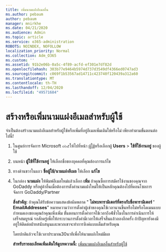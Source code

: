 ```yaml
---
title: เพิ่มนามแฝงอีเมลอื่น
ms.author: pebaum
author: pebaum
manager: mnirkhe
ms.date: 04/21/2020
ms.audience: Admin
ms.topic: article
ms.service: o365-administration
ROBOTS: NOINDEX, NOFOLLOW
localization_priority: Normal
ms.collection: Adm_O365
ms.custom: ''
ms.assetid: 91b2e06b-0a5c-4f89-acfd-ef301e7df82d
ms.openlocfilehash: 303b77e9464b5974d737d3549df4366ed0747ad3
ms.sourcegitcommit: c069f1b53567ad14711c423740f120439a312a60
ms.translationtype: MT
ms.contentlocale: th-TH
ms.lasthandoff: 12/04/2020
ms.locfileid: "49571684"
---
```

# <a name="create-or-add-an-email-alias-for-a-user"></a>สร้างหรือเพิ่มนามแฝงอีเมลสำหรับผู้ใช้

จำเป็นต้องสร้างนามแฝงอีเมลสำหรับผู้ใช้หรือเพิ่มที่อยู่อีเมลเพิ่มเติมใช่หรือไม่ เพียงทำตามขั้นตอนต่อไปนี้!
  
1. ในศูนย์การจัดการ Microsoft ๓๖๕ให้ไปที่หน้า [ผู้ใช้](https://go.microsoft.com/fwlink/p/?linkid=834822)หรือเลือกผู้ **Users**  >  **ใช้ที่ใช้งานอยู่** ของผู้ใช้
    
2. บนหน้า **ผู้ใช้ที่ใช้งานอยู่** ให้เลือกชื่อของบุคคลที่คุณต้องการแก้ไข 
    
3. ทางด้านขวาในแถว **ชื่อผู้ใช้/นามแฝงอีเมล** ให้เลือก **แก้ไข**
    
4. ในกล่อง **นามแฝง** ให้พิมพ์อีเมลใหม่แล้วเลือก **เพิ่ม** ถ้าคุณซื้อการสมัครใช้งานของคุณจาก GoDaddy หรือคู่ค้าอื่นเมื่อต้องการตั้งค่านามแฝงใหม่ให้เป็นหลักคุณต้องไปที่คอนโซลการจัดการ GoDaddy/Partner 
    
    **สิ่งสำคัญ**: ถ้าคุณได้รับข้อความแสดงข้อผิดพลาด " **ไม่พบพารามิเตอร์ที่ตรงกับชื่อพารามิเตอร์ ' EmailAddresses**" หมายความว่าการตั้งค่าผู้เช่าของคุณใช้เวลานานขึ้นหรือไม่หรือโดเมนแบบกำหนดเองของคุณถ้าคุณเพิ่งเพิ่ม ขั้นตอนการตั้งค่าอาจใช้เวลาถึง4ชั่วโมงในการดำเนินการให้เสร็จสมบูรณ์ รอสักครู่เพื่อให้กระบวนการตั้งค่ามีเวลาให้เสร็จสิ้นแล้วลองอีกครั้ง ถ้าปัญหายังคงมีอยู่ให้ติดต่อฝ่ายสนับสนุนและพวกเขาจะทำการซิงค์แบบเต็มสำหรับคุณ
    
    โดยปกติแล้วจะใช้เวลาประมาณ30นาทีเพื่อให้นามแฝงใหม่มีผล
    
    **สำหรับรายละเอียดเพิ่มเติมให้ดูบทความนี้:** [เพิ่มนามแฝงอีเมลอื่นสำหรับผู้ใช้](https://docs.microsoft.com/microsoft-365/admin/email/add-another-email-alias-for-a-user)
    

